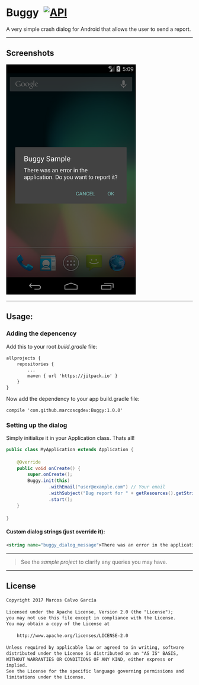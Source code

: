 # Buggy  [![API](https://img.shields.io/badge/API-14%2B-blue.svg?style=flat)](https://android-arsenal.com/api?level=14)
A very simple crash dialog for Android that allows the user to send a report.

---

## Screenshots

<img src="https://raw.githubusercontent.com/marcoscgdev/Buggy/master/device-2017-12-12-180941.png" width="350">

---

## Usage:

### Adding the depencency

Add this to your root *build.gradle* file:

```
allprojects {
    repositories {
        ...
        maven { url 'https://jitpack.io' }
    }
}
```

Now add the dependency to your app build.gradle file:

```
compile 'com.github.marcoscgdev:Buggy:1.0.0'
```

### Setting up the dialog

Simply initialize it in your Application class. Thats all!

```java
public class MyApplication extends Application {

    @Override
    public void onCreate() {
        super.onCreate();
        Buggy.init(this)
                .withEmail("user@example.com") // Your email
                .withSubject("Bug report for " + getResources().getString(R.string.app_name)) // Your subject
                .start();
    }

}
```

#### Custom dialog strings (just override it):

```xml
<string name="buggy_dialog_message">There was an error in the application. Do you want to report it?</string>
```

---
>See the *sample project* to clarify any queries you may have.

---

## License

```
Copyright 2017 Marcos Calvo García

Licensed under the Apache License, Version 2.0 (the "License");
you may not use this file except in compliance with the License.
You may obtain a copy of the License at

    http://www.apache.org/licenses/LICENSE-2.0

Unless required by applicable law or agreed to in writing, software
distributed under the License is distributed on an "AS IS" BASIS,
WITHOUT WARRANTIES OR CONDITIONS OF ANY KIND, either express or implied.
See the License for the specific language governing permissions and
limitations under the License.
```
